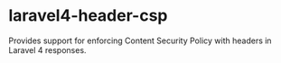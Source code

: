 # laravel4-header-csp
Provides support for enforcing Content Security Policy with headers in Laravel 4 responses.
